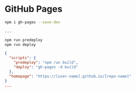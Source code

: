 # GitHub Pages

```bash
npm i gh-pages --save-dev

...

npm run predeploy
npm run deploy
```

```json
{
  "scripts": {
    "predeploy": "npm run build",
    "deploy": "gh-pages -d build"
  },
  "homepage": "https://[user-name].github.io/[repo-name]"
}
... 
```
